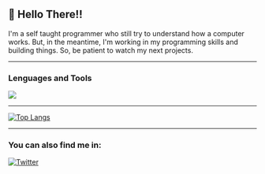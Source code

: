 ## 🦉 Hello There!!

<p>
I'm a self taught programmer who still try to understand how a computer works. But, in the meantime, I'm working in my programming skills and building things. So, be patient to watch my next projects.
</p>

---

### Lenguages and Tools 

<p align="left">
  <a href="https://skillicons.dev">
    <img src="https://skillicons.dev/icons?i=html,css,js,tailwind,git" />
  </a>
</p>

--- 

[![Top Langs](https://github-readme-stats.vercel.app/api/top-langs/?username=Darowl&layout=compact)](https://github.com/Darowl/github-readme-stats)

---

### You can also find me in:

<p>
  <a href="https://twitter.com/DarowlDev">
      <img src="https://img.shields.io/badge/Twitter-1DA1F2?style=for-the-badge&logo=twitter&logoColor=white" alt="Twitter">
  </a>
  

</p>

